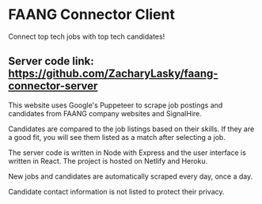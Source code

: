 # FAANG Connector Client
Connect top tech jobs with top tech candidates!

## Server code link: https://github.com/ZacharyLasky/faang-connector-server

This website uses Google's Puppeteer to scrape job postings and candidates from FAANG company websites and SignalHire.

Candidates are compared to the job listings based on their skills. If they are a good fit, you will see them listed as a match after selecting a job.

The server code is written in Node with Express and the user interface is written in React. The project is hosted on Netlify and Heroku.

New jobs and candidates are automatically scraped every day, once a day.

Candidate contact information is not listed to protect their privacy.
